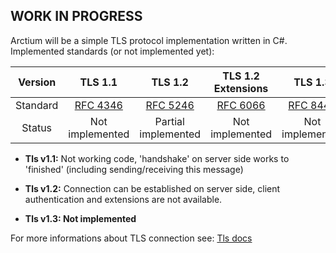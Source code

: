 ## WORK IN PROGRESS
Arctium will be a simple TLS protocol implementation written in C#. 
Implemented standards (or not implemented yet):

|Version | TLS 1.1 | TLS 1.2 |TLS 1.2 Extensions| TLS 1.3|
|:--------:|:---------:|:-----------------:|:-------------:|:--------:|
|Standard |[RFC 4346]  |[RFC 5246]         |[RFC 6066]     |[RFC 8446]|
|Status|Not implemented|Partial implemented|Not implemented|Not implemented|

- **Tls v1.1:** Not working code, 'handshake' on server side works to 'finished' (including sending/receiving this message)

- **Tls v1.2:** Connection can be established on server side, client authentication and extensions are not available.
  
- **Tls v1.3:  Not implemented**


For more informations about TLS connection see: [Tls docs]

[RFC 4346]:<https://www.ietf.org/rfc/rfc4346.txt>
[RFC 5246]:<https://www.ietf.org/rfc/rfc5246.txt>
[RFC 6066]:<https://tools.ietf.org/html/rfc6066>
[RFC 8446]:<https://tools.ietf.org/html/rfc8446>
[Tls docs]:<docs/Tls/Connection>